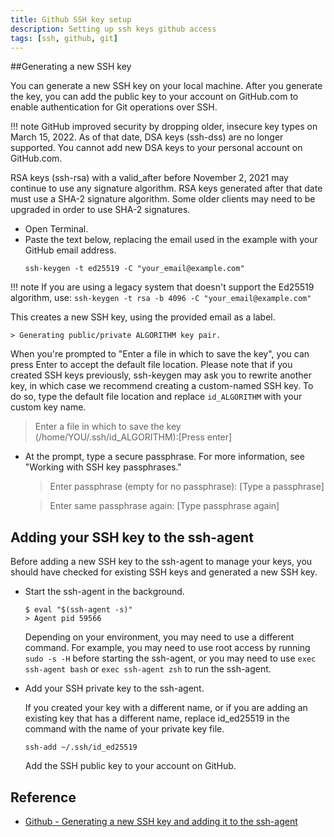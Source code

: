 ```yaml
---
title: Github SSH key setup
description: Setting up ssh keys github access
tags: [ssh, github, git]
---
```


##Generating a new SSH key

You can generate a new SSH key on your local machine. After you generate the key, you can add the public key to your account on GitHub.com to enable authentication for Git operations over SSH.

!!! note 
    GitHub improved security by dropping older, insecure key types on March 15, 2022.
    As of that date, DSA keys (ssh-dss) are no longer supported. You cannot add new DSA keys to your personal account on GitHub.com.

RSA keys (ssh-rsa) with a valid_after before November 2, 2021 may continue to use any signature algorithm. RSA keys generated after that date must use a SHA-2 signature algorithm. Some older clients may need to be upgraded in order to use SHA-2 signatures.

- Open Terminal.
- Paste the text below, replacing the email used in the example with your GitHub email address.
    ```
    ssh-keygen -t ed25519 -C "your_email@example.com"
    ```

!!! note 
    If you are using a legacy system that doesn't support the Ed25519 algorithm, use:
    ```
    ssh-keygen -t rsa -b 4096 -C "your_email@example.com"
    ```

This creates a new SSH key, using the provided email as a label.

    > Generating public/private ALGORITHM key pair.

When you're prompted to "Enter a file in which to save the key", you can press Enter to accept the default file location. Please note that if you created SSH keys previously, ssh-keygen may ask you to rewrite another key, in which case we recommend creating a custom-named SSH key. To do so, type the default file location and replace `id_ALGORITHM` with your custom key name.

> Enter a file in which to save the key (/home/YOU/.ssh/id_ALGORITHM):[Press enter]

- At the prompt, type a secure passphrase. For more information, see "Working with SSH key passphrases."

    >Enter passphrase (empty for no passphrase): [Type a passphrase]
    
    >Enter same passphrase again: [Type passphrase again]

## Adding your SSH key to the ssh-agent

Before adding a new SSH key to the ssh-agent to manage your keys, you should have checked for existing SSH keys and generated a new SSH key.

- Start the ssh-agent in the background.

    ```
    $ eval "$(ssh-agent -s)"
    > Agent pid 59566
    ```

    Depending on your environment, you may need to use a different command. For example, you may need to use root access by running `sudo -s -H` before starting the ssh-agent, or you may need to use `exec ssh-agent bash` or `exec ssh-agent zsh` to run the ssh-agent.

- Add your SSH private key to the ssh-agent.

    If you created your key with a different name, or if you are adding an existing key that has a different name, replace id_ed25519 in the command with the name of your private key file.

    ```
    ssh-add ~/.ssh/id_ed25519
    ```

    Add the SSH public key to your account on GitHub.

## Reference
- [Github - Generating a new SSH key and adding it to the ssh-agent](https://docs.github.com/en/authentication/connecting-to-github-with-ssh/generating-a-new-ssh-key-and-adding-it-to-the-ssh-agent)